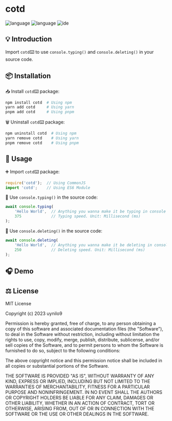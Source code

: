 # cotd

![language][js]
![language][ts]
![ide][vscode]

[js]: https://img.shields.io/badge/made%20with-javascript-F7DF1E?logo=javascript&logoColor=F7DF1E&labelColor=202020&color=F7DF1E&style=for-the-badge
[ts]: https://img.shields.io/badge/made%20with-typescript-3178C6?logo=typescript&logoColor=3178C6&labelColor=202020&color=3178C6&style=for-the-badge
[vscode]: https://img.shields.io/badge/develop%20with-vscode-007ACC?logo=visualstudiocode&logoColor=007ACC&labelColor=202020&color=007ACC&style=for-the-badge

## 💡 Introduction

Import ```cotd```⌨️ to use ```console.typing()``` and ```console.deleting()``` in your source code.

## 📦 Installation

📥 Install ```cotd```⌨️ package:

```powershell
npm install cotd  # Using npm
yarn add cotd     # Using yarn
pnpm add cotd     # Using pnpm
```

🗑️ Uninstall ```cotd```⌨️ package:

```powershell
npm uninstall cotd  # Using npm
yarn remove cotd    # Using yarn
pnpm remove cotd    # Using pnpm
```

## 📜 Usage

➕ Import ```cotd```⌨️ package:

```js
require('cotd');  // Using CommonJS
import 'cotd';    // Using ES6 Module
```

🎨 Use ```console.typing()``` in the source code:

```js
await console.typing(
    'Hello World',  // Anything you wanna make it be typing in console
    375             // Typing speed. Unit: Millisecond (ms)
);
```

🎒 Use ```console.deleting()``` in the source code:

```js
await console.deleting(
    'Hello World',  // Anything you wanna make it be deleting in console
    250             // Deleting speed. Unit: Millisecond (ms)
);
```

## 🎧 Demo


## ⚖ License

<p>
MIT License

Copyright (c) 2023 uynilo9

Permission is hereby granted, free of charge, to any person obtaining a copy of this software and associated documentation files (the "Software"), to deal in the Software without restriction, including without limitation the rights to use, copy, modify, merge, publish, distribute, sublicense, and/or sell copies of the Software, and to permit persons to whom the Software is furnished to do so, subject to the following conditions:

The above copyright notice and this permission notice shall be included in all copies or substantial portions of the Software.

THE SOFTWARE IS PROVIDED "AS IS", WITHOUT WARRANTY OF ANY KIND, EXPRESS OR IMPLIED, INCLUDING BUT NOT LIMITED TO THE WARRANTIES OF MERCHANTABILITY, FITNESS FOR A PARTICULAR PURPOSE AND NONINFRINGEMENT. IN NO EVENT SHALL THE AUTHORS OR COPYRIGHT HOLDERS BE LIABLE FOR ANY CLAIM, DAMAGES OR OTHER LIABILITY, WHETHER IN AN ACTION OF CONTRACT, TORT OR OTHERWISE, ARISING FROM, OUT OF OR IN CONNECTION WITH THE SOFTWARE OR THE USE OR OTHER DEALINGS IN THE SOFTWARE.
</p>
